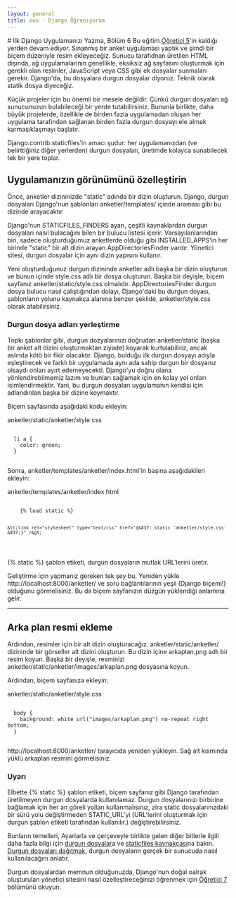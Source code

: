```yaml
---
layout: general
title: ooo - Django Öğreniyorum
---
```

<div data-gnl="kaplama" markdown="1">
  # İlk Django Uygulamanızı Yazma, Bölüm 6
  Bu eğitim <a href="{{site.belgeler_ogretici5}}">Öğretici 5</a>'in kaldığı yerden devam ediyor. Sınanmış bir anket uygulaması yaptık ve şimdi bir biçem düzeniyle resim ekleyeceğiz.
  Sunucu tarafıdnan üretilen HTML dışında, ağ uygulamalarının genellikle, eksiksiz ağ sayfasını oluşturmak için gerekli olan resimler, JavaScript veya CSS gibi ek dosyalar sunmaları gerekir. Django'da, bu dosyalara durgun dosyalar diyoruz. Teknik olarak statik dosya diyeceğiz.
  <p>Küçük projeler için bu önemli bir mesele değildir. Çünkü durgun dosyaları ağ sunucunuzun bulabileceği bir yerde tutabilirsiniz. Bununla birlikte, daha büyük projelerde, özellikle de birden fazla uygulamadan oluşan her uygulama tarafından sağlanan birden fazla durgun dosyayı ele almak karmaşıklaşmayı başlatır.</p>
  <p>Django.contrib.staticfiles'in amacı şudur: her uygulamanızdan (ve belirttiğiniz diğer yerlerden) durgun dosyaları, üretimde kolayca sunabilecek tek bir yere toplar.</p>
  <h2>Uygulamanızın görünümünü özelleştirin</h2>
  <p>Önce, anketler dizininizde "static" adında bir dizin oluşturun. Django, durgun dosyaları Django'nun şablonları anketler/templates/ içinde araması gibi bu dizinde arayacaktır.</p>
  <p>Django'nun STATICFILES_FINDERS ayarı, çeşitli kaynaklardan durgun dosyaları nasıl bulacağını bilen bir bulucu listesi içerir. Varsayılanlarından biri, sadece oluşturduğumuz anketlerde olduğu gibi INSTALLED_APPS'in her birinde "static" bir alt dizin arayan AppDirectoriesFinder vardır. Yönetici sitesi, durgun dosyalar için aynı dizin yapısını kullanır.</p>
  <p>Yeni oluşturduğunuz durgun dizininde anketler adlı başka bir dizin oluşturun ve bunun içinde style.css adlı bir dosya oluşturun. Başka bir deyişle, biçem sayfanız anketler/static/style.css olmalıdır. AppDirectoriesFinder durgun dosya bulucu nasıl çalıştığından dolayı, Django'daki bu durgun doyası, şablonların yolunu kaynakça alanına benzer şekilde, anketler/style.css olarak atabilirsiniz.</p>
  <div data-bilget="genel">
    <h3>Durgun dosya adları yerleştirme</h3>
    <p>Topkı şablonlar gibi, durgun dozyalarınızı doğrudan anketler/static (başka bir anket alt dizini oluşturmaktan ziyade) koyarak kurtulabiliriz, ancak aslında kötö bir fikir olacaktır. Django, bulduğu ilk durgun dosyayı adıyla eşleştirecek ve farklı bir uygulamada aynı ada sahip durgun bir dosyanız olsaydı onları ayırt edemeyecekti. Django'yu doğru olana yönlendirebilmemiz lazım ve bunları sağlamak için en kolay yol onları isimlendirmektir. Yani, bu durgun dosyaları uygulamanın kendisi için adlandırılan başka bir dizine koymaktır.</p>
  </div>
  <p>Biçem sayfasında aşağıdaki kodu ekleyin:</p>
  <p>anketler/static/anketler/style.css</p>
  <pre data-gnl="1 1p"><code class="language-css">
  li a {
    color: green;
  }
  </code></pre>
  <p>Sonra, anketler/templates/anketler/index.html'in başına aşağıdakileri ekleyin:</p>
  <p>anketler/templates/anketler/index.html</p>
  <pre data-gnl="1 1p"><code class="language-html">
    {&#37; load static &#37;}

    &lt;link rel="stylesheet" type="text/css" href="{&#37; static 'anketler/style.css' &#37;}" /&gt;
  </code></pre>
  <p>{&#37; static &#37;} şablon etiketi, durgun dosyaların mutlak URL'lerini üretir.</p>
  <p>Geliştirme için yapmanız gereken tek şey bu. Yeniden yükle http://localhost:8000/anketler/ ve soru bağlantılarının yeşil (Django biçemi!) olduğunu görmelisiniz. Bu da biçem sayfanızın düzgün yüklendiği anlamına gelir.</p>
  <hr>
  <h2>Arka plan resmi ekleme</h2>
  <p>Ardından, resimler için bir alt dizin oluşturacağız. anketler/static/anketler/ dizininde bir görseller alt dizini oluşturun. Bu dizin içine arkaplan.png adlı bir resim koyun. Başka bir deyişle, resminizi anketler/static/anketler/images/arkaplan.png dosyasına koyun.</p>
  <p>Ardından, biçem sayfanıza ekleyin:</p>
  <p>anketler/static/anketler/style.css</p>
  <pre data-gnl="1 1p"><code class="language-css">
  body {
    background: white url("images/arkaplan.png") no-repeat right bottom;
  }
  </code></pre>
  <p>http://localhost:8000/anketler/ tarayıcıda yeniden yükleyin. Sağ alt kısmında yüklü arkaplan resmini görmelisiniz.</p>
  <div data-bilget="uyarı">
    <h3>Uyarı</h3>
    <p>Elbette {&#37; static &#37;} şablon etiketi, biçem sayfanız gibi Django tarafından üretilmeyen durgun dosyalarda kullanılamaz. Durgun dosyalarınızı birbirine bağlamak için her an göreli yolları kullanmalısınız, zira static dosyalarınızdaki bir sürü yolu değiştirmeden STATIC_URL'yi (URL'lerini oluşturmak için durgun şablon etiketi tarafından kullanılır.) değiştirebilirsiniz.</p>
  </div>
  <p>Bunların temelleri, Ayarlarla ve çerçeveyle birlikte gelen diğer bitlerle ilgili daha fazla bilgi için <a href="#">durgun dosyalar</a>a ve <a href="#">staticfiles kaynakçası</a>na bakın. <a href="#">Durgun dosyaları dağıtmak</a>, durgun dosyaların gerçek bir sunucuda nasıl kullanılacağını anlatır.</p>
  <p>Durgun dosyalardan memnun olduğunuzda, Django'nun doğal oalrak oluşturulan yönetici sitesini nasıl özelleştireceğinizi öğrenmek için <a href="{{site.belgeler_ogretici7}}">Öğretici 7</a> bölümünü okuyun. </p>
</div>
